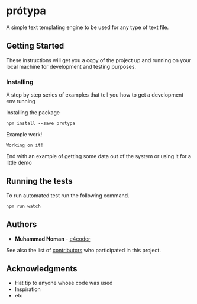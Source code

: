 # prótypa

A simple text templating engine to be used for any type of text file.

## Getting Started

These instructions will get you a copy of the project up and running on your local machine for development and testing purposes.


### Installing

A step by step series of examples that tell you how to get a development env running

Installing the package

```
npm install --save protypa
```

Example work!

```
Working on it!
```

End with an example of getting some data out of the system or using it for a little demo

## Running the tests

To run automated test run the following command.

```
npm run watch
```

## Authors

* **Muhammad Noman** - [e4coder](https://github.com/e4coder)

See also the list of [contributors](https://github.com/e4coder/protypa/contributors) who participated in this project.

## Acknowledgments

* Hat tip to anyone whose code was used
* Inspiration
* etc
